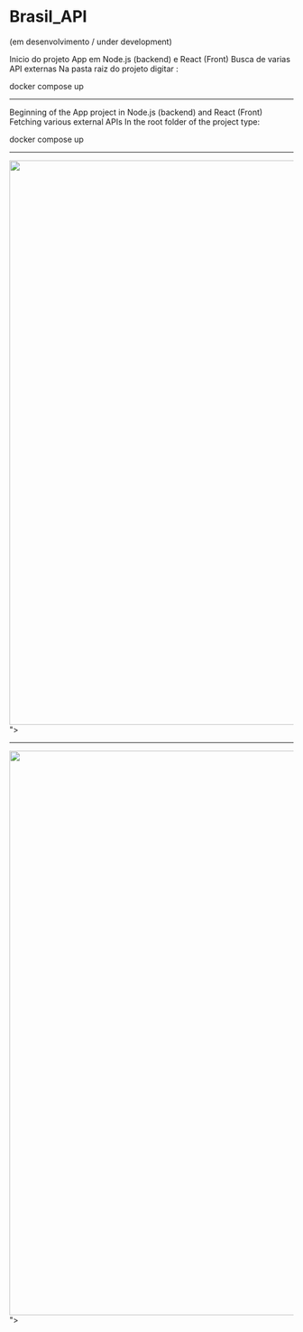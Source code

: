 # Brasil_API 
(em desenvolvimento / under development)

Inicio do projeto App em Node.js (backend) e React (Front)
Busca de varias API externas
Na pasta raiz do projeto digitar : <p>
docker compose up
<hr>  
 Beginning of the App project in Node.js (backend) and React (Front)
Fetching various external APIs
In the root folder of the project type: <p>
docker compose up
<hr> 
<img width = "1000px" src="https://github.com/erascardsilva/Brasil_API/assets/70297459/dde41134-7b6d-4f6b-b847-ceee0f92a921">
">
  <hr>
<img width = "1000px" src="https://github.com/erascardsilva/Brasil_API/assets/70297459/462ba72b-11c1-4a67-846d-8c7e2b810cdf">
">

